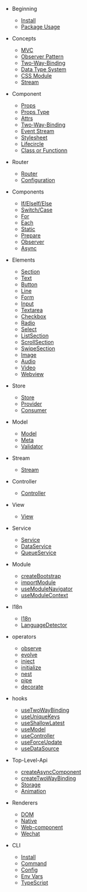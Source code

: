 - Beginning
  - [Install](beginning/install.md)
  - [Package Usage](beginning/package-usage.md)

- Concepts
  - [MVC](concepts/mvc.md)
  - [Observer Pattern](concepts/observer-pattern.md)
  - [Two-Way-Binding](concepts/two-way-binding.md)
  - [Data Type System](concepts/data-type-system.md)
  - [CSS Module](concepts/css-module.md)
  - [Stream](concepts/stream.md)

- Component
  - [Props](component/props.md)
  - [Props Type](component/props-type.md)
  - [Attrs](component/attrs.md)
  - [Two-Way-Binding](component/two-way-binding.md)
  - [Event Stream](component/event-stream.md)
  - [Stylesheet](component/stylesheet.md)
  - [Lifecircle](component/lifecircle.md)
  - [Class or Functionn](component/class-or-function.md)

- Router
  - [Router](router/router.md)
  - [Configuration](router/config.md)

- Components
  - [If/ElseIf/Else](components/if-else.md)
  - [Switch/Case](components/switch-case.md)
  - [For](components/for.md)
  - [Each](components/each.md)
  - [Static](components/static.md)
  - [Prepare](components/prepare.md)
  - [Observer](components/observer.md)
  - [Async](components/async.md)

- Elements
  - [Section](elements/section.md)
  - [Text](elements/text.md)
  - [Button](elements/button.md)
  - [Line](elements/line.md)
  - [Form](elements/form.md)
  - [Input](elements/input.md)
  - [Textarea](elements/textarea.md)
  - [Checkbox](elements/checkbox.md)
  - [Radio](elements/radio.md)
  - [Select](elements/select.md)
  - [ListSection](elements/list-section.md)
  - [ScrollSection](elements/scroll-section.md)
  - [SwipeSection](elements/swipe-sction.md)
  - [Image](elements/image.md)
  - [Audio](elements/audio.md)
  - [Video](elements/video.md)
  - [Webview](elements/webview.md)

- Store
  - [Store](store/store.md)
  - [Provider](store/provider.md)
  - [Consumer](store/consumer.md)

- Model
  - [Model](https://tyshemo.js.org/#/model)
  - [Meta](https://tyshemo.js.org/#/meta)
  - [Validator](https://tyshemo.js.org/#/validator)

- Stream
  - [Stream](https://rxjs.dev/guide/subject)

- Controller
  - [Controller](controller/controller.md)

- View
  - [View](view/view.md)

- Service
  - [Service](services/service.md)
  - [DataService](services/data-service.md)
  - [QueueService](services/queue-service.md)

- Module
  - [createBootstrap](module/create-bootstrap.md)
  - [importModule](module/import-module.md)
  - [useModuleNavigator](module/use-module-navigator.md)
  - [useModuleContext](module/use-module-context.md)

- I18n
  - [I18n](i18n/i18n.md)
  - [LanguageDetector](i18n/detector.md)

- operators
  - [observe](operators/observe.md)
  - [evolve](operators/evolve.md)
  - [inject](operators/inject.md)
  - [initialize](operators/initialize.md)
  - [nest](operators/nest.md)
  - [pipe](operators/pipe.md)
  - [decorate](operators/decorate.md)

- hooks
  - [useTwoWayBinding](hooks/use-two-way-binding.md)
  - [useUniqueKeys](hooks/use-unique-keys.md)
  - [useShallowLatest](hooks/use-shallow-latest.md)
  - [useModel](hooks/use-model.md)
  - [useController](hooks/use-controller.md)
  - [useForceUpdate](hooks/use-force-update.md)
  - [useDataSource](hooks/use-data-source.md)

- Top-Level-Api
  - [createAsyncComponent](api/create-async-component.md)
  - [createTwoWayBinding](api/create-two-way-binding.md)
  - [Storage](api/storage.md)
  - [Animation](api/animation.md)

- Renderers
  - [DOM](renderers/dom.md)
  - [Native](renderers/native.md)
  - [Web-component](renderers/web-component.md)
  - [Wechat](renderers/wechat.md)

- CLI
  - [Install](cli/install.md)
  - [Command](cli/command.md)
  - [Config](cli/config.md)
  - [Env Vars](cli/env-vars.md)
  - [TypeScript](cli/ts.md)
